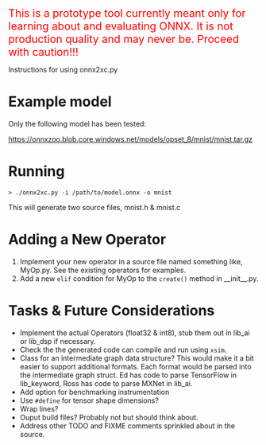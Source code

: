 <span style="color:red; font-size:16pt">
This is a prototype tool currently meant only for learning about and evaluating ONNX. It is not production quality and may never be.  Proceed with caution!!!
</span>

Instructions for using onnx2xc.py

# Example model

Only the following model has been tested:

https://onnxzoo.blob.core.windows.net/models/opset_8/mnist/mnist.tar.gz

# Running

    > ./onnx2xc.py -i /path/to/model.onnx -o mnist

This will generate two source files, mnist.h & mnist.c

# Adding a New Operator

1. Implement your new operator in a source file named something like, MyOp.py.  See the existing operators for examples.
2. Add a new `elif` condition for MyOp to the `create()` method in \_\_init\_\_.py.

# Tasks & Future Considerations

* Implement the actual Operators (float32 & int8), stub them out in lib_ai or lib_dsp if necessary.
* Check the the generated code can compile and run using `xsim`.
* Class for an intermediate graph data structure?  This would make it a bit easier to support additional formats.  Each format would be parsed into the intermediate graph struct.  Ed has code to parse TensorFlow in lib_keyword, Ross has code to parse MXNet in lib_ai.
* Add option for benchmarking instrumentation
* Use `#define` for tensor shape dimensions?
* Wrap lines?
* Ouput build files?  Probably not but should think about.
* Address other TODO and FIXME comments sprinkled about in the source.  
